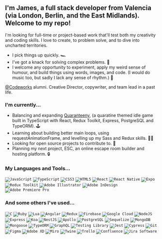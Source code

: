 ## I'm James, a full stack developer from Valencia (via London, Berlin, and the East Midlands). Welcome to my repo!

I'm looking for full-time or project-based work that'll test both my creativity and coding skills. I love to create, to problem solve, and to dive into uncharted territories.

- I pick things up quickly. 🏎
- I've got a knack for solving complex problems. 🧩
- I welcome any opportunity to experiment, apply my weird sense of humour, and build things using words, images, and code. (I would do music too, but sadly I lack any sense of rhythm.) 🎷

[@Codeworks](https://github.com/codeworks) alumni. Creative Director, copywriter, and team lead in a past life.

### I'm currently...

- Balancing and expanding [Quaranteeny](https://www.quaranteeny.life/), (a quaratine themed idle game built in TypeScript with React, Redux Toolkit, Express, PostgreSQL and TypeORM). 🕹
- Learning about building better main loops, using requestAnimationFrame, and levelling up my Sass and Redux skills. 🧑‍💻
- Looking for open source projects to contribute to. 👀
- Planning my next project, ESC, an online escape room builder and hosting platform. 🔒

### My Languages and Tools...

<code><img alt="JavaScript" src="https://img.shields.io/badge/-JavaScript-F7DF1E?logo=javascript&logoColor=black&style=for-the-badge"></code>
<code><img alt="TypeScript" src="https://img.shields.io/badge/-TypeScript-3178C6?logo=typescript&logoColor=white&style=for-the-badge"></code>
<code><img alt="CSS3" src="https://img.shields.io/badge/-CSS3-1572B6?logo=css3&logoColor=white&style=for-the-badge"></code>
<code><img alt="HTML5" src="https://img.shields.io/badge/-HTML5-E34F26?logo=html5&logoColor=white&style=for-the-badge"></code>
<code><img alt="React" src="https://img.shields.io/badge/-React-61DAFB?logo=react&logoColor=white&style=for-the-badge"></code>
<code><img alt="React Native" src="https://img.shields.io/badge/-React%20Native-61DAFB?logo=react&logoColor=white&style=for-the-badge"></code>
<code><img alt="Expo" src="https://img.shields.io/badge/-Expo-000020?logo=expo&logoColor=white&style=for-the-badge"></code>
<code><img alt="Redux Toolkit" src="https://img.shields.io/badge/-Redux%20Toolkit-764ABC?logo=redux&logoColor=white&style=for-the-badge"></code>
<code><img alt="Adobe Illustrator" src="https://img.shields.io/badge/-Adobe%20Illustrator-FF9A00?logo=adobe-illustrator&logoColor=black&style=for-the-badge"></code>
<code><img alt="Adobe InDesign" src="https://img.shields.io/badge/-Adobe%20InDesign-FF3366?logo=adobe-indesign&logoColor=white&style=for-the-badge"></code>
<code><img alt="Adobe Premiere Pro" src="https://img.shields.io/badge/-Adobe%20Premiere%20Pro-9999FF?logo=adobe-premiere-pro&logoColor=black&style=for-the-badge"></code>

### And some others I've used...

<code><img alt="C" src="https://img.shields.io/badge/-c-A8B9CC?logo=c&logoColor=black&style=for-the-badge"></code>
<code><img alt="Ruby" src="https://img.shields.io/badge/-Ruby-CC342D?logo=ruby&logoColor=white&style=for-the-badge"></code>
<code><img alt="Lua" src="https://img.shields.io/badge/-Lua-2C2D72?logo=lua&logoColor=white&style=for-the-badge"></code>
<code><img alt="Angular" src="https://img.shields.io/badge/-Angular-DD0031?logo=angular&logoColor=white&style=for-the-badge"></code>
<code><img alt="Redux" src="https://img.shields.io/badge/-Redux-764ABC?logo=redux&logoColor=white&style=for-the-badge"></code>
<code><img alt="Firebase" src="https://img.shields.io/badge/-Firebase-FFCA28?logo=firebase&logoColor=black&style=for-the-badge"></code>
<code><img alt="Google Cloud" src="https://img.shields.io/badge/-Google%20Cloud-4285F4?logo=google-cloud&logoColor=white&style=for-the-badge"></code>
<code><img alt="NodeJS" src="https://img.shields.io/badge/-Node.js-339933?logo=node-dot-js&logoColor=white&style=for-the-badge"></code>
<code><img alt="Express" src="https://img.shields.io/badge/-Express-000000?logo=express&logoColor=white&style=for-the-badge"></code>
<code><img alt="Koa" src="https://img.shields.io/badge/-Koa-FDFDFD?style=for-the-badge"></code>
<code><img alt="NestJS" src="https://img.shields.io/badge/-NestJS-E0234E?logo=nestjs&logoColor=white&style=for-the-badge"></code>
<code><img alt="Apollo" src="https://img.shields.io/badge/-Apollo-311C87?logo=apollo-graphql&logoColor=white&style=for-the-badge"></code>
<code><img alt="PostgreSQL" src="https://img.shields.io/badge/-PostgreSQL-336791?logo=postgresql&logoColor=white&style=for-the-badge"></code>
<code><img alt="Sequelize" src="https://img.shields.io/badge/-Sequelize-FDFDFD?logoColor=black&style=for-the-badge"></code>
<code><img alt="MongoDB" src="https://img.shields.io/badge/-MongoDB-47A248?logo=mongodb&logoColor=white&style=for-the-badge"></code>
<code><img alt="Mongoose" src="https://img.shields.io/badge/-Mongoose-880000?logoColor=white&style=for-the-badge"></code>
<code><img alt="TypeORM" src="https://img.shields.io/badge/-TypeORM-E83524?logoColor=white&style=for-the-badge"></code>
<code><img alt="GraphQL" src="https://img.shields.io/badge/-GraphQL-E434AA?logo=graphql&logoColor=white&style=for-the-badge"></code>
<code><img alt="Testing Library" src="https://img.shields.io/badge/-Testing%20Library-E33332?logo=testing-library&logoColor=white&style=for-the-badge"></code>
<code><img alt="Jest" src="https://img.shields.io/badge/-Jest-C21325?logo=jest&logoColor=white&style=for-the-badge"></code>
<code><img alt="Cypress" src="https://img.shields.io/badge/-Cypress-17202C?logo=cypress&logoColor=white&style=for-the-badge"></code>
<code><img alt="Git" src="https://img.shields.io/badge/-Git-F05032?logo=git&logoColor=white&style=for-the-badge"></code>
<code><img alt="Figma" src="https://img.shields.io/badge/-Figma-F24E1E?logo=figma&logoColor=white&style=for-the-badge"></code>
<code><img alt="Adobe XD" src="https://img.shields.io/badge/-Adobe XD-FF61F6?logo=adobe-xd&logoColor=black&style=for-the-badge"></code>
<code><img alt="Miro" src="https://img.shields.io/badge/-Miro-050038?logo=miro&logoColor=white&style=for-the-badge"></code>
<code><img alt="Twine" src="https://img.shields.io/badge/-Twine-339933?logoColor=white&style=for-the-badge"></code>
<code><img alt="Trello" src="https://img.shields.io/badge/-Trello-0052CC?logo=trello&logoColor=white&style=for-the-badge"></code>
<code><img alt="Confluence" src="https://img.shields.io/badge/-Confluence-172B4D?logo=confluence&logoColor=white&style=for-the-badge"></code>
<code><img alt="Jira Software" src="https://img.shields.io/badge/-Jira Software-0052CC?logo=jira-software&logoColor=white&style=for-the-badge"></code>
